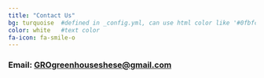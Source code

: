 ```yaml
---
title: "Contact Us"
bg: turquoise  #defined in _config.yml, can use html color like '#0fbfcf'
color: white   #text color
fa-icon: fa-smile-o
---
```


### Email: GROgreenhouseshese@gmail.com